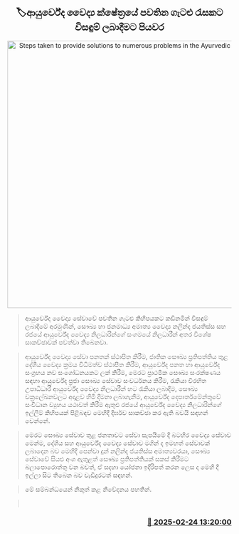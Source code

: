 <p align='center'><b><h2 align='center' title='Steps taken to provide solutions to numerous problems in the Ayurvedic medical field'>🏷ආයුර්වේද වෛද්‍ය ක්ෂේත්‍රයේ පවතින ගැටළු රැසකට විසඳුම් ලබාදීමට පියවර</h2></b></p>
<p align='center'><img src='https://helakuru.sgp1.cdn.digitaloceanspaces.com/esana/images/lib/nalinda-jayathissa-yuf.jpg' width='600' alt='Steps taken to provide solutions to numerous problems in the Ayurvedic medical field'></p>

> ආයුර්වේද වෛද්‍ය සේවාවේ පවතින ගැටළු කිහිපයකට කඩිනමින් විසඳුම් ලබාදීමේ අරමුණින්, සෞඛ්‍ය හා ජනමාධ්‍ය අමාත්‍ය වෛද්‍ය නලින්ද ජයතිස්ස සහ රජයේ ආයුර්වේද වෛද්‍ය නිලධාරින්ගේ සංගමයේ නිලධාරීන් අතර විශේෂ සාකච්ඡාවක් පවත්වා තිබෙනවා.

> ආයුර්වේද වෛද්‍ය සේවා පනතක් ස්ථාපිත කිරීම, ජාතික සෞඛ්‍ය ප්‍රතිපත්තිය තුළ දේශීය වෛද්‍ය ක්‍රමය විධිමත්ව ස්ථාපිත කිරීම, ආයුර්වේද පනත හා ආයුර්වේද සංග්‍රහය නව සංශෝධනයකට ලක් කිරීම, මෙරට ප්‍රාථමික සෞඛ්‍ය සංරක්ෂණය සඳහා ආයුර්වේද ප්‍රජා සෞඛ්‍ය සේවාව සංවර්ධනය කිරීම, රැකියා විරහිත උපාධිධාරී ආයුර්වේද වෛද්‍ය නිලධාරීන් හට රැකියා ලබාදීම, සෞඛ්‍ය චක්‍රලේඛනවලට අදාළව හිමි දීමනා ලබාගැනීම, ආයුර්වේද දෙපාර්තමේන්තුවේ සංවිධාන ව්‍යුහය යථාවත් කිරීම ඇතුළු රජයේ ආයුර්වේද වෛද්‍ය නිලධාරින්ගේ ඉල්ලීම් කිහිපයක් පිළිබඳව මෙහිදී දීර්ඝව සාකච්ඡා කර ඇති බවයි සඳහන් වෙන්නේ.

> මෙරට සෞඛ්‍ය සේවාව තුළ ජනතාවට සේවා සැපයීමේ දී බටහිර වෛද්‍ය සේවාව මෙන්ම, දේශීය සහ ආයුර්වේද වෛද්‍ය සේවාව මගින් ද ඉමහත් සේවාවක් ලබාදෙන බව මෙහිදී පෙන්වා දුන් නලින්ද ජයතිස්ස අමාත්‍යවරයා, සෞඛ්‍ය සේවාවේ සියළු අංශ ඇතුළත් සෞඛ්‍ය ප්‍රතිපත්තියක් සකස් කිරීමට බලාපොරොත්තු වන බවත්, ඒ සදහා යෝජනා ඉදිරිපත් කරන ලෙස ද මෙහි දී ඉල්ලා සිට තිබෙන බව වැඩිදුරටත් සඳහන්.

> මේ සම්බන්ධයෙන් නිකුත් කළ නිවේදනය පහතින්. 

>  



<h3 align='right'><a href='https://www.helakuru.lk/esana/p/107759/'>📅 2025-02-24 13:20:00</a></h3>
